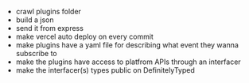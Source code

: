 - crawl plugins folder
- build a json
- send it from express
- make vercel auto deploy on every commit
- make plugins have a yaml file for describing what event they wanna subscribe to
- make the plugins have access to platfrom APIs through an interfacer
- make the interfacer(s) types public on DefinitelyTyped